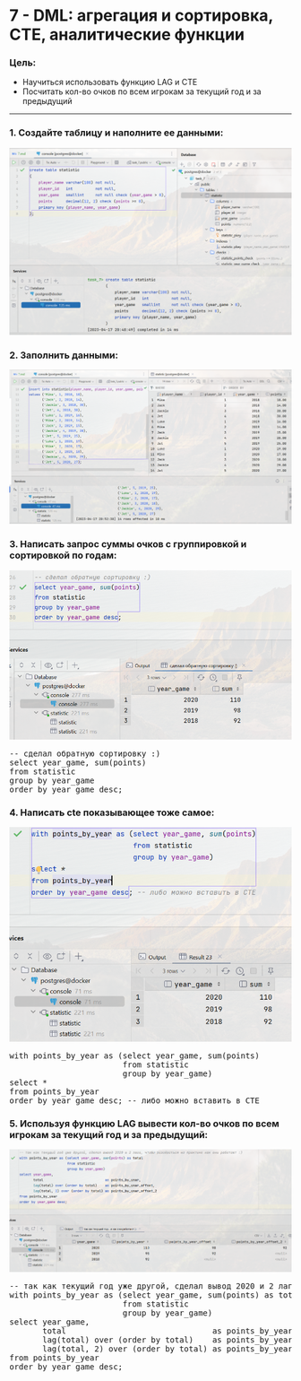 # 7 - DML: агрегация и сортировка, CTE, аналитические функции

### Цель:

- Научиться использовать функцию LAG и CTE
- Посчитать кол-во очков по всем игрокам за текущий год и за предыдущий

***

### 1. Создайте таблицу и наполните ее данными:

![p1.png](p1.png)

### 2. Заполнить данными:

![p2.png](p2.png)

### 3. Написать запрос суммы очков с группировкой и сортировкой по годам:

![p3.png](p3.png)

<pre>
-- сделал обратную сортировку :)
select year_game, sum(points)
from statistic
group by year_game
order by year_game desc;
</pre>

### 4. Написать cte показывающее тоже самое:

![p4.png](p4.png)

<pre>
with points_by_year as (select year_game, sum(points)
                        from statistic
                        group by year_game)
select *
from points_by_year
order by year_game desc; -- либо можно вставить в CTE
</pre>

### 5. Используя функцию LAG вывести кол-во очков по всем игрокам за текущий год и за предыдущий:

![p5.png](p5.png)

<pre>
-- так как текущий год уже другой, сделал вывод 2020 и 2 лага, чтобы разобраться на практике как они работают :)
with points_by_year as (select year_game, sum(points) as total
                        from statistic
                        group by year_game)
select year_game,
       total                               as points_by_year,
       lag(total) over (order by total)    as points_by_year_offset,
       lag(total, 2) over (order by total) as points_by_year_offset_2
from points_by_year
order by year_game desc;
</pre>